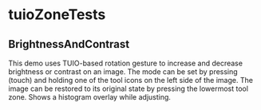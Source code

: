 tuioZoneTests
=============

BrightnessAndContrast
---------------------
This demo uses TUIO-based rotation gesture to increase 
and decrease brightness or contrast on an image. 
The mode can be set by pressing (touch) and holding one of the tool 
icons on the left side of the image. 
The image can be restored to its original state by pressing 
the lowermost tool zone.
Shows a histogram overlay while adjusting.


